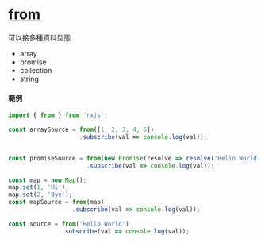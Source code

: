 # [from](https://rxjs.dev/api/index/function/from)

可以接多種資料型態

- array
- promise
- collection
- string


#### 範例

```js
import { from } from 'rxjs';

const arraySource = from([1, 2, 3, 4, 5])
                    .subscribe(val => console.log(val));


const promiseSource = from(new Promise(resolve => resolve('Hello World!')))
                      .subscribe(val => console.log(val));

const map = new Map();
map.set(1, 'Hi');
map.set(2, 'Bye');
const mapSource = from(map)
                  .subscribe(val => console.log(val));

const source = from('Hello World')
               .subscribe(val => console.log(val));
```
